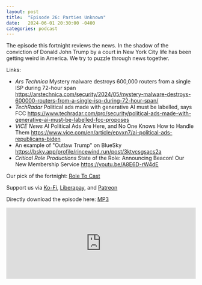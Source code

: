 ```yaml
---
layout: post
title:  "Episode 26: Parties Unknown"
date:   2024-06-01 20:30:00 -0400
categories: podcast
---
```

The episode this fortnight reviews the news.  In the shadow of the conviction of Donald John Trump by a court in New York City life has been getting weird in America.  We try to puzzle through news together.

Links:  

+ *Ars Technica* Mystery malware destroys 600,000 routers from a single ISP during 72-hour span <https://arstechnica.com/security/2024/05/mystery-malware-destroys-600000-routers-from-a-single-isp-during-72-hour-span/>  
+ *TechRadar* Political ads made with generative AI must be labelled, says FCC <https://www.techradar.com/pro/security/political-ads-made-with-generative-ai-must-be-labelled-fcc-proposes>
+ *VICE News* AI Political Ads Are Here, and No One Knows How to Handle Them <https://www.vice.com/en/article/epvxn7/ai-political-ads-republicans-biden>
+ An example of "Outlaw Trump" on BlueSky <https://bsky.app/profile/rincewind.run/post/3ktvcsgsacs2a>
+ *Critical Role Productions* State of the Role: Announcing Beacon! Our New Membership Service <https://youtu.be/A8E6D-rW4dE>

Our pick of the fortnight: [Role To Cast](https://www.youtube.com/@RoletoCast)

Support us via [Ko-Fi](https://ko-fi.com/smkellat), [Liberapay](https://liberapay.com/smkellat), and [Patreon](https://patreon.com/erielookingproductions)  

Directly download the episode here: [MP3](https://open.acast.com/public/streams/6410a80dec813e00110faed2/episodes/665bbe5de9a5580011ab80f2.mp3)

<iframe src="https://embed.acast.com/6410a80dec813e00110faed2/665bbe5de9a5580011ab80f2?font-family=Exo%202&font-src=https%3A%2F%2Ffonts.googleapis.com%2Fcss%3Ffamily%3DExo%2B2" frameBorder="0" width="100%" height="190px"></iframe>
